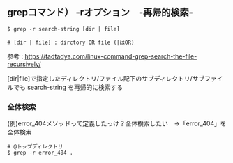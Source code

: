 ## grepコマンド） -rオプション　-再帰的検索- 

```
$ grep -r search-string [dir | file]

# [dir | file] : dirctory OR file (|はOR)
```
参考 : https://tadtadya.com/linux-command-grep-search-the-file-recursively/

[dir|file]で指定したディレクトリ/ファイル配下のサブディレクトリ/サブファイルでも
search-string を再帰的に検索する

### 全体検索

(例)error_404メソッドって定義したっけ？全体検索したい　→「error_404」を全体検索

```
# @トップディレクトリ
$ grep -r error_404 .
```

